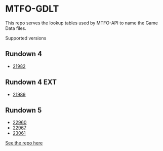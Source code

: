 # MTFO-GDLT

This repo serves the lookup tables used by MTFO-API to name the Game Data files.

Supported versions

## Rundown 4
- [21982](https://github.com/GTFO-Modding/MTFO-GDLT/blob/main/lookup/21982.json)

## Rundown 4 EXT
- [21989](https://github.com/GTFO-Modding/MTFO-GDLT/blob/main/lookup/21989.json)

## Rundown 5
- [22960](https://github.com/GTFO-Modding/MTFO-GDLT/blob/main/lookup/22960.json)
- [22967](https://github.com/GTFO-Modding/MTFO-GDLT/blob/main/lookup/22967.json)
- [23061](https://github.com/GTFO-Modding/MTFO-GDLT/blob/main/lookup/23061.json)


[See the repo here](https://github.com/GTFO-Modding/MTFO-GDLT)
